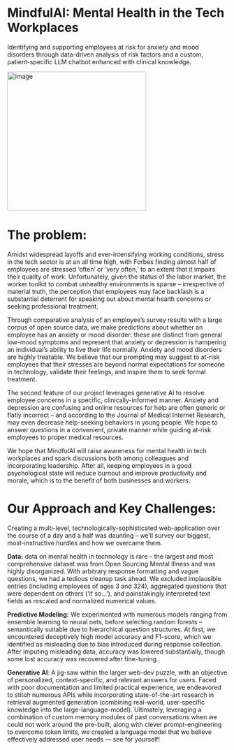 # MindfulAI: Mental Health in the Tech Workplaces

Identifying and supporting employees at risk for anxiety and mood disorders through data-driven analysis of risk factors and a custom, patient-specific LLM chatbot enhanced with clinical knowledge.

<img width="318" alt="image" Class="center" src="https://github.com/mika-okamoto/MindfulTech/assets/43559753/ee53fe98-641c-479d-ac3b-324322f8bb8b">

# The problem:

Amidst widespread layoffs and ever-intensifying working conditions, stress in the tech sector is at an all time high, with Forbes finding almost half of employees are stressed ‘often’ or ‘very often,’ to an extent that it impairs their quality of work. Unfortunately, given the status of the labor market, the worker toolkit to combat unhealthy environments is sparse – irrespective of material truth, the perception that employees may face backlash is a substantial deterrent for speaking out about mental health concerns or seeking professional treatment.

Through comparative analysis of an employee’s survey results with a large corpus of open source data, we make predictions about whether an employee has an anxiety or mood disorder: these are distinct from general low-mood symptoms and represent that anxiety or depression is hampering an individual’s ability to live their life normally. Anxiety and mood disorders are highly treatable. We believe that our prompting may suggest to at-risk employees that their stresses are beyond normal expectations for someone in technology, validate their feelings, and inspire them to seek formal treatment.

The second feature of our project leverages generative AI to resolve employee concerns in a specific, clinically-informed manner. Anxiety and depression are confusing and online resources for help are often generic or flatly incorrect – and according to the Journal of Medical Internet Research, may even decrease help-seeking behaviors in young people. We hope to answer questions in a convenient, private manner while guiding at-risk employees to proper medical resources.

We hope that MindfulAI will raise awareness for mental health in tech workplaces and spark discussions both among colleagues and incorporating leadership. After all, keeping employees in a good psychological state will reduce burnout and improve productivity and morale, which is to the benefit of both businesses and workers.

# Our Approach and Key Challenges:

Creating a multi-level, technologically-sophisticated web-application over the course of a day and a half was daunting – we’ll survey our biggest, most-instructive hurdles and how we overcame them.

**Data:** data on mental health in technology is rare – the largest and most comprehensive dataset was from Open Sourcing Mental Illness and was highly disorganized. With arbitrary response formatting and vague questions, we had a tedious cleanup task ahead. We excluded implausible entries (including employees of ages 3 and 324), aggregated questions that were dependent on others (‘if so…’), and painstakingly interpreted text fields as rescaled and normalized numerical values.

**Predictive Modeling:** We experimented with numerous models ranging from ensemble learning to neural nets, before selecting random forests – semantically suitable due to hierarchical question structures. At first, we encountered deceptively high model accuracy and F1-score, which we identified as misleading due to bias introduced during response collection. After imputing misleading data, accuracy was lowered substantially, though some lost accuracy was recovered after fine-tuning.

**Generative AI**: A jig-saw within the larger web-dev puzzle, with an objective of personalized, context-specific, and relevant answers for users. Faced with poor documentation and limited practical experience, we endeavored to stitch numerous APIs while incorporating state-of-the-art research in retrieval augmented generation (combining real-world, user-specific knowledge into the large-language-model). Ultimately, leveraging a combination of custom memory modules of past conversations when we could not work around the pre-built, along with clever prompt-engineering to overcome token limits, we created a language model that we believe effectively addressed user needs — see for yourself!

